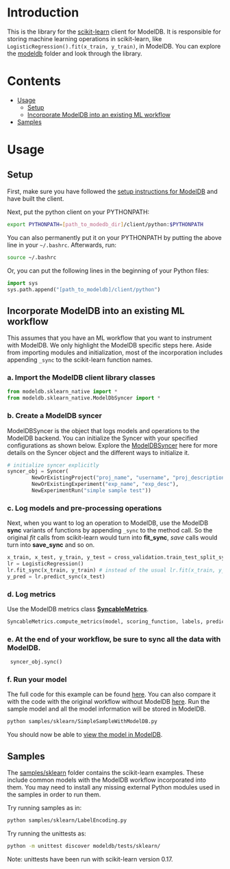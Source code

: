 # Introduction

This is the library for the [scikit-learn](http://scikit-learn.org/stable) client for ModelDB. It is responsible for storing machine learning operations in scikit-learn,
like `LogisticRegression().fit(x_train, y_train)`, in ModelDB. You can explore the [modeldb](modeldb) folder and look through the library.

# Contents

- [Usage](#usage)
    - [Setup](#setup)
    - [Incorporate ModelDB into an existing ML workflow](#incorporate-modeldb-into-an-existing-ml-workflow)
- [Samples](#samples)

# Usage

## Setup
First, make sure you have followed the [setup instructions for ModelDB](../../README.md#setup-and-installation) and have built the client.

Next, put the python client on your PYTHONPATH:
```bash
export PYTHONPATH=[path_to_modedb_dir]/client/python:$PYTHONPATH
```
You can also permanently put it on your PYTHONPATH by putting the above line in your `~/.bashrc`. Afterwards, run:
```bash
source ~/.bashrc
```

Or, you can put the following lines in the beginning of your Python files:
```python
import sys
sys.path.append("[path_to_modeldb]/client/python")
```

## Incorporate ModelDB into an existing ML workflow

This assumes that you have an ML workflow that you want to instrument with ModelDB. We only highlight the ModelDB specific steps here. Aside from importing modules and initialization, most of the incorporation includes appending `_sync` to the scikit-learn function names.


### a. Import the ModelDB client library classes

```python
from modeldb.sklearn_native import *
from modeldb.sklearn_native.ModelDbSyncer import *

```

### b. Create a ModelDB syncer
ModelDBSyncer is the object that logs models and operations to the ModelDB backend. You can initialize the Syncer with your specified configurations as shown below. 
Explore the [ModelDBSyncer](modeldb/basic/ModelDbSyncerBase.py) here for more details on the Syncer object and the different ways to initialize it.

<!-- You can initialize the syncer either from a config file (e.g. [FIX](https://github.com/mitdbg/modeldb/blob/master/client/scala/libs/spark.ml/syncer.json)) or explicitly via arguments.

```python
# initialize syncer from config file
FIX.
ModelDbSyncer.setSyncer(new ModelDBSyncer(SyncerConfig(path_to_config)))
```
OR-->

```python
# initialize syncer explicitly
syncer_obj = Syncer(
        NewOrExistingProject("proj_name", "username", "proj_description"),
        NewOrExistingExperiment("exp_name", "exp_desc"),
        NewExperimentRun("simple sample test"))
```

### c. Log models and pre-processing operations
Next, when you want to log an operation to ModelDB, use the ModelDB **sync** variants of functions by appending `_sync` to the method call. So the original _fit_ calls from scikit-learn would turn into **fit_sync**, _save_ calls would turn into **save_sync** and so on.

```python
x_train, x_test, y_train, y_test = cross_validation.train_test_split_sync(df, target, test_size=0.3)
lr = LogisticRegression()
lr.fit_sync(x_train, y_train) # instead of the usual lr.fit(x_train, y_train)
y_pred = lr.predict_sync(x_test)
```

### d. Log metrics
Use the ModelDB metrics class [**SyncableMetrics**](modeldb/sklearn_native/SyncableMetrics.py).

```python
SyncableMetrics.compute_metrics(model, scoring_function, labels, predictions, dataframe, predictionCol, labelCol)
```
### e. At the end of your workflow, be sure to sync all the data with ModelDB.
```python
 syncer_obj.sync()
```

### f. Run your model
The full code for this example can be found [here](samples/sklearn/SimpleSampleWithModelDB.py). You can also compare it with the code with the original workflow without ModelDB [here](samples/sklearn/SimpleSample.py). Run the sample model and all the model information will be stored in ModelDB.

```bash
python samples/sklearn/SimpleSampleWithModelDB.py
```

You should now be able to [view the model in ModelDB](../../#view-your-models-in-modeldb).

## Samples

The [samples/sklearn](samples/sklearn) folder contains the scikit-learn examples. These include common models with the ModelDB workflow incorporated into them. You may need to install any missing external Python modules used in the samples in order to run them.

Try running samples as in:
```bash
python samples/sklearn/LabelEncoding.py
```

Try running the unittests as:
```bash
python -m unittest discover modeldb/tests/sklearn/
```

Note: unittests have been run with scikit-learn version 0.17.
